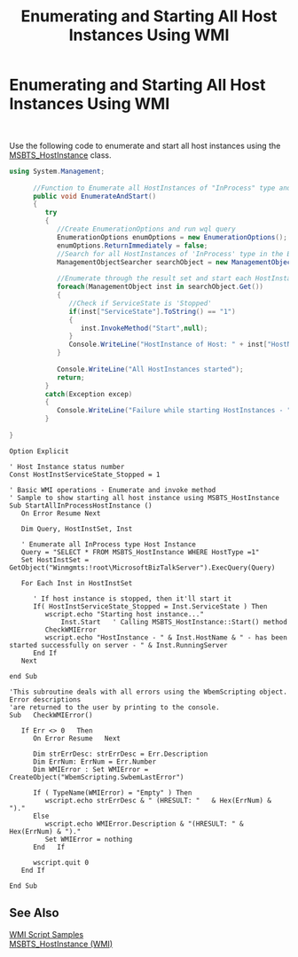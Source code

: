 ﻿---
title: Enumerating and Starting All Host Instances Using WMI
TOCTitle: Enumerating and Starting All Host Instances Using WMI
ms:assetid: d580d161-b282-40bc-af51-8f6d2c10a471
ms:mtpsurl: https://msdn.microsoft.com/en-us/library/Aa578621(v=BTS.80)
ms:contentKeyID: 51531516
ms.date: 08/30/2017
mtps_version: v=BTS.80
dev_langs:
- csharp
---

# Enumerating and Starting All Host Instances Using WMI

 

Use the following code to enumerate and start all host instances using the [MSBTS\_HostInstance](msbts-hostinstance-wmi.md) class.

``` csharp
using System.Management;  
  
      //Function to Enumerate all HostInstances of "InProcess" type and start them  
      public void EnumerateAndStart()  
      {  
         try  
         {  
            //Create EnumerationOptions and run wql query  
            EnumerationOptions enumOptions = new EnumerationOptions();  
            enumOptions.ReturnImmediately = false;  
            //Search for all HostInstances of 'InProcess' type in the Biztalk namespace scope  
            ManagementObjectSearcher searchObject = new ManagementObjectSearcher("root\\MicrosoftBizTalkServer","Select * from MSBTS_HostInstance where HostType=1",enumOptions);  
  
            //Enumerate through the result set and start each HostInstance if it is already stopped  
            foreach(ManagementObject inst in searchObject.Get())  
            {  
               //Check if ServiceState is 'Stopped'  
               if(inst["ServiceState"].ToString() == "1")  
               {  
                  inst.InvokeMethod("Start",null);  
               }  
               Console.WriteLine("HostInstance of Host: " + inst["HostName"] + " and Server: " + inst["RunningServer"] + " was started successfully");  
            }  
  
            Console.WriteLine("All HostInstances started");  
            return;  
         }  
         catch(Exception excep)  
         {  
            Console.WriteLine("Failure while starting HostInstances - " + excep.Message);  
         }  
  
}  
```

``` VBScript
Option Explicit  
  
' Host Instance status number  
Const HostInstServiceState_Stopped = 1  
  
' Basic WMI operations - Enumerate and invoke method  
' Sample to show starting all host instance using MSBTS_HostInstance  
Sub StartAllInProcessHostInstance ()  
   On Error Resume Next  
  
   Dim Query, HostInstSet, Inst  
  
   ' Enumerate all InProcess type Host Instance  
   Query = "SELECT * FROM MSBTS_HostInstance WHERE HostType =1"  
   Set HostInstSet = GetObject("Winmgmts:!root\MicrosoftBizTalkServer").ExecQuery(Query)  
  
   For Each Inst in HostInstSet  
  
      ' If host instance is stopped, then it'll start it  
      If( HostInstServiceState_Stopped = Inst.ServiceState ) Then  
         wscript.echo "Starting host instance..."  
             Inst.Start   ' Calling MSBTS_HostInstance::Start() method  
         CheckWMIError  
         wscript.echo "HostInstance - " & Inst.HostName & " - has been started successfully on server - " & Inst.RunningServer  
      End If  
   Next  
  
end Sub  
  
'This subroutine deals with all errors using the WbemScripting object.  Error descriptions  
'are returned to the user by printing to the console.  
Sub   CheckWMIError()  
  
   If Err <> 0   Then  
      On Error Resume   Next  
  
      Dim strErrDesc: strErrDesc = Err.Description  
      Dim ErrNum: ErrNum = Err.Number  
      Dim WMIError : Set WMIError = CreateObject("WbemScripting.SwbemLastError")  
  
      If ( TypeName(WMIError) = "Empty" ) Then  
         wscript.echo strErrDesc & " (HRESULT: "   & Hex(ErrNum) & ")."  
      Else  
         wscript.echo WMIError.Description & "(HRESULT: " & Hex(ErrNum) & ")."  
         Set WMIError = nothing  
      End   If  
  
      wscript.quit 0  
   End If  
  
End Sub  
```

## See Also

[WMI Script Samples](wmi-script-samples.md)  
[MSBTS\_HostInstance (WMI)](msbts-hostinstance-wmi.md)

